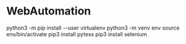 # WebAutomation
python3 -m pip install --user virtualenv
python3 -m venv env
source env/bin/activate
pip3 install pytess
pip3 install selenium

